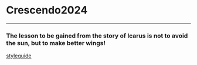 # Crescendo2024
---
### The lesson to be gained from the story of Icarus is not to avoid the sun, but to make better wings!


[styleguide](https://github.com/MontclairRobotics/Crescendo/blob/main/styleguide.md)